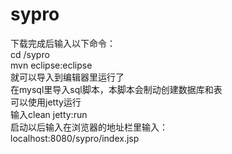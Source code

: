 sypro
=====
下载完成后输入以下命令：  
cd /sypro  
mvn eclipse:eclipse  
就可以导入到编辑器里运行了  
在mysql里导入sql脚本，本脚本会制动创建数据库和表  
可以使用jetty运行  
输入clean jetty:run  
启动以后输入在浏览器的地址栏里输入：  
localhost:8080/sypro/index.jsp
